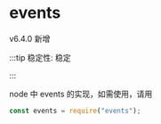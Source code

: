 # events

v6.4.0 新增

:::tip 稳定性: 稳定

:::

node 中 events 的实现，如需使用，请用

```js
const events = require("events");
```
